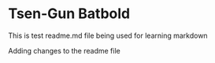 # Tsen-Gun Batbold
This is test readme.md file being used for learning markdown


Adding changes to the readme file